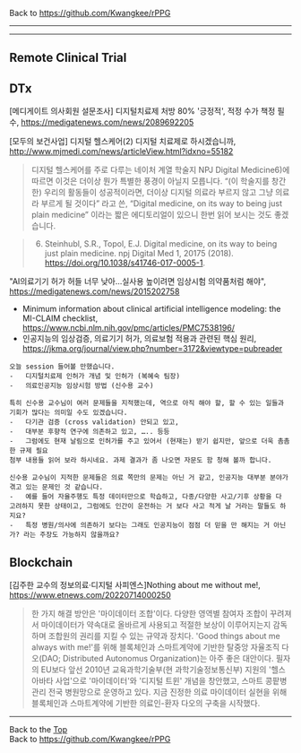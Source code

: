 Back to https://github.com/Kwangkee/rPPG
***


***
## Remote Clinical Trial



## DTx

[메디게이트 의사회원 설문조사] 디지털치료제 처방 80% '긍정적', 적정 수가 책정 필수, https://medigatenews.com/news/2089692205

[모두의 보건사업] 디지털 헬스케어(2) 디지털 치료제로 하시겠습니까, http://www.mjmedi.com/news/articleView.html?idxno=55182
>디지털 헬스케어를 주로 다루는 네이처 계열 학술지 NPJ Digital Medicine6)에 따르면 이것은 더이상 뭔가 특별한 풍경이 아닐지 모릅니다. “(이 학술지를 창간한) 우리의 활동들이 성공적이라면, 더이상 디지털 의료라 부르지 않고 그냥 의료라 부르게 될 것이다” 라고 쓴, “Digital medicine, on its way to being just plain medicine” 이라는 짧은 에디토리얼이 있으니 한번 읽어 보시는 것도 좋겠습니다.  

>6) Steinhubl, S.R., Topol, E.J. Digital medicine, on its way to being just plain medicine. npj Digital Med 1, 20175 (2018). https://doi.org/10.1038/s41746-017-0005-1.

"AI의료기기 허가 허들 너무 낮아…실사용 높이려면 임상시험 의약품처럼 해야", https://medigatenews.com/news/2015202758
- Minimum information about clinical artificial intelligence modeling: the MI-CLAIM checklist, https://www.ncbi.nlm.nih.gov/pmc/articles/PMC7538196/
- 인공지능의 임상검증, 의료기기 허가, 의료보험 적용과 관련된 핵심 원리, https://jkma.org/journal/view.php?number=3172&viewtype=pubreader

```
오늘 session 들어볼 만했습니다.
-	디지털치료제 인허가 개념 및 인허가 (복혜숙 팀장)
-	의료인공지능 임상시험 방법 (신수용 교수)

특히 신수용 교수님이 여러 문제들을 지적했는데, 역으로 아직 해야 할, 할 수 있는 일들과 기회가 많다는 의미일 수도 있겠습니다.
-	다기관 검증 (cross validation) 안되고 있고,
-	대부분 후향적 연구에 의존하고 있고, ….. 등등
-	그럼에도 현재 날림으로 인허가를 주고 있어서 (현재는) 받기 쉽지만, 앞으로 더욱 촘촘한 규제 필요
첨부 내용들 읽어 보라 하시네요. 과제 결과가 좀 나오면 자문도 함 청해 볼까 합니다.

신수용 교수님이 지적한 문제들은 의료 쪽만의 문제는 아닌 거 같고, 인공지능 대부분 분야가 겪고 있는 문제인 것 같습니다.
-	예를 들어 자율주행도 특정 데이터만으로 학습하고, 다종/다양한 사고/기후 상황을 다 고려하지 못한 상태이고, 그럼에도 인간이 운전하는 거 보다 사고 적게 날 거라는 말들도 하지요?
-	특정 병원/의사에 의존하기 보다는 그래도 인공지능이 점점 더 믿을 만 해지는 거 아닌가? 라는 주장도 가능하지 않을까요?
```

## Blockchain

[김주한 교수의 정보의료·디지털 사피엔스]Nothing about me without me!, https://www.etnews.com/20220714000250
>한 가지 해결 방안은 '마이데이터 조합'이다. 다양한 영역별 참여자 조합이 꾸려져서 마이데이터가 약속대로 올바르게 사용되고 적절한 보상이 이루어지는지 감독하며 조합원의 권리를 지킬 수 있는 규약과 장치다. 'Good things about me always with me!'를 위해 블록체인과 스마트계약에 기반한 탈중앙 자율조직 다오(DAO; Distributed Autonomus Organization)는 아주 좋은 대안이다. 필자의 EU보다 앞선 2010년 교육과학기술부(현 과학기술정보통신부) 지원의 '헬스아바타 사업'으로 '마이데이터'와 '디지털 트윈' 개념을 창안했고, 스마트 콩팥병 관리 전국 병원망으로 운영하고 있다. 지금 진정한 의료 마이데이터 실현을 위해 블록체인과 스마트계약에 기반한 의료인-환자 다오의 구축을 시작했다.

***
Back to the [Top](#rPPG)  
Back to https://github.com/Kwangkee/rPPG
